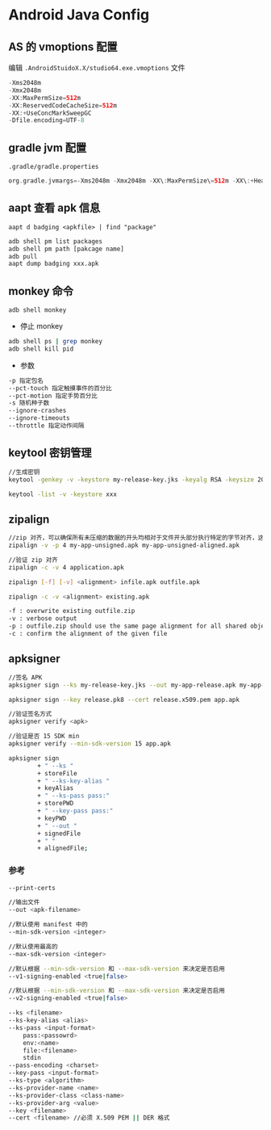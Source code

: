 # Android Java Config

## AS 的 vmoptions 配置

编辑 `.AndroidStuidoX.X/studio64.exe.vmoptions` 文件

```groovy
-Xms2048m
-Xmx2048m
-XX:MaxPermSize=512m
-XX:ReservedCodeCacheSize=512m
-XX:+UseConcMarkSweepGC
-Dfile.encoding=UTF-8
```

## gradle jvm 配置

`.gradle/gradle.properties`

```groovy
org.gradle.jvmargs=-Xms2048m -Xmx2048m -XX\:MaxPermSize\=512m -XX\:+HeapDumpOnOutOfMemoryError -Dfile.encoding\=UTF-8
```

## aapt 查看 apk 信息

`aapt d badging <apkfile> | find "package"`

```bash
adb shell pm list packages
adb shell pm path [pakcage name]
adb pull
aapt dump badging xxx.apk
```

## monkey 命令

`adb shell monkey`

- 停止 monkey

```bash
adb shell ps | grep monkey
adb shell kill pid
```

- 参数

```bash
-p 指定包名
--pct-touch 指定触摸事件的百分比
--pct-motion 指定手势百分比
-s 随机种子数
--ignore-crashes
--ignore-timeouts
--throttle 指定动作间隔
```

## keytool 密钥管理

```bash
//生成密钥
keytool -genkey -v -keystore my-release-key.jks -keyalg RSA -keysize 2048 -validity 10000 -alias my-alias

keytool -list -v -keystore xxx
```

## zipalign

```bash
//zip 对齐，可以确保所有未压缩的数据的开头均相对于文件开头部分执行特定的字节对齐，这样可减少应用消耗的 RAM 量。
zipalign -v -p 4 my-app-unsigned.apk my-app-unsigned-aligned.apk

//验证 zip 对齐
zipalign -c -v 4 application.apk
```

```bash
zipalign [-f] [-v] <alignment> infile.apk outfile.apk

zipalign -c -v <alignment> existing.apk

-f : overwrite existing outfile.zip
-v : verbose output
-p : outfile.zip should use the same page alignment for all shared object files within infile.zip
-c : confirm the alignment of the given file
```

## apksigner

```bash
//签名 APK
apksigner sign --ks my-release-key.jks --out my-app-release.apk my-app-unsigned-aligned.apk

apksigner sign --key release.pk8 --cert release.x509.pem app.apk

//验证签名方式
apksigner verify <apk>

//验证是否 15 SDK min
apksigner verify --min-sdk-version 15 app.apk

apksigner sign
        + " --ks "
        + storeFile
        + " --ks-key-alias "
        + keyAlias
        + " --ks-pass pass:"
        + storePWD
        + " --key-pass pass:"
        + keyPWD
        + " --out "
        + signedFile
        + " "
        + alignedFile;
```

### 参考

```bash
--print-certs

//输出文件
--out <apk-filename>

//默认使用 manifest 中的
--min-sdk-version <integer>

//默认使用最高的
--max-sdk-version <integer>

//默认根据 --min-sdk-version 和 --max-sdk-version 来决定是否启用
--v1-signing-enabled <true|false>

//默认根据 --min-sdk-version 和 --max-sdk-version 来决定是否启用
--v2-signing-enabled <true|false>

--ks <filename>
--ks-key-alias <alias>
--ks-pass <input-format>
    pass:<passowrd>
    env:<name>
    file:<filename>
    stdin
--pass-encoding <charset>
--key-pass <input-format>
--ks-type <algorithm>
--ks-provider-name <name>
--ks-provider-class <class-name>
--ks-provider-arg <value>
--key <filename>
--cert <filename> //必须 X.509 PEM || DER 格式
```
